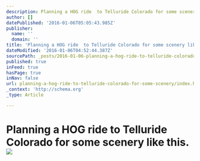 ```yaml
---
description: Planning a HOG ride  to Telluride Colorado for some scenery like this.
author: []
datePublished: '2016-01-06T05:05:43.985Z'
publisher:
  name: ''
  domain: ''
title: 'Planning a HOG ride  to Telluride Colorado for some scenery like this.  '
dateModified: '2016-01-06T04:52:44.387Z'
sourcePath: _posts/2016-01-06-planning-a-hog-ride-to-telluride-colorado-for-some-scenery.md
published: true
inFeed: true
hasPage: true
inNav: false
url: planning-a-hog-ride-to-telluride-colorado-for-some-scenery/index.html
_context: 'http://schema.org'
_type: Article

---
```

# Planning a HOG ride to Telluride Colorado for some scenery like this. ![](https://the-grid-user-content.s3-us-west-2.amazonaws.com/deacbf8c-15a8-49b7-928a-aeceba75b144.png)